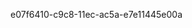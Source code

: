 



































































































e07f6410-c9c8-11ec-ac5a-e7e11445e00a
